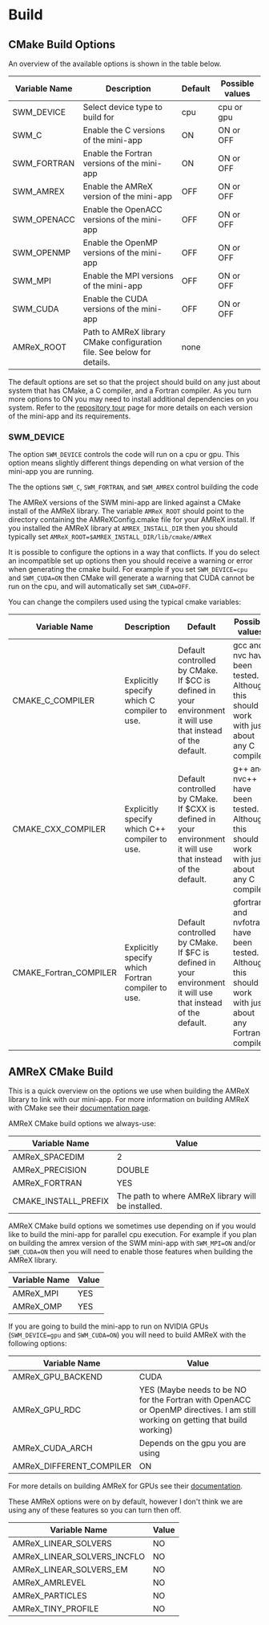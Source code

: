 # Build

## CMake Build Options

An overview of the available options is shown in the table below.

| Variable Name | Description                                    | Default | Possible values |
|---------------|---------------------------------------------   |---------|-----------------|
| SWM_DEVICE    | Select device type to build for                | cpu     | cpu or gpu      |
| SWM_C         | Enable the C versions of the mini-app          | ON      | ON or OFF       |
| SWM_FORTRAN   | Enable the Fortran versions of the mini-app    | ON      | ON or OFF       |
| SWM_AMREX     | Enable the AMReX version of the mini-app       | OFF     | ON or OFF       |
| SWM_OPENACC   | Enable the OpenACC versions of the mini-app    | OFF     | ON or OFF       |
| SWM_OPENMP    | Enable the OpenMP versions of the mini-app     | OFF     | ON or OFF       |
| SWM_MPI       | Enable the MPI versions of the mini-app        | OFF     | ON or OFF       |
| SWM_CUDA      | Enable the CUDA versions of the mini-app       | OFF     | ON or OFF       |
| AMReX_ROOT    | Path to AMReX library CMake configuration file. See below for details. | none    | 

The default options are set so that the project should build on any just about system that has CMake, a C compiler, and a Fortran compiler. As you turn more options to ON you may need to install additional dependencies on you system. Refer to the [repository tour](swm_repository_tour.md) page for more details on each version of the mini-app and its requirements.

### SWM_DEVICE
The option `SWM_DEVICE` controls the code will run on a cpu or gpu. This option means slightly different things depending on what version of the mini-app you are running.

The the options `SWM_C`, `SWM_FORTRAN`, and `SWM_AMREX` control building the code 

The AMReX versions of the SWM mini-app are linked against a CMake install of the AMReX library. The variable `AMReX_ROOT` should point to the directory containing the AMReXConfig.cmake file for your AMReX install. If you installed the AMReX library at `AMREX_INSTALL_DIR` then you should typically set `AMReX_ROOT=$AMREX_INSTALL_DIR/lib/cmake/AMReX`

It is possible to configure the options in a way that conflicts. If you do select an incompatible set up options then you should receive a warning or error when generating the cmake build. For example if you set `SWM_DEVICE=cpu` and `SWM_CUDA=ON` then CMake will generate a warning that CUDA cannot be run on the cpu, and will automatically set `SWM_CUDA=OFF`.

You can change the compilers used using the typical cmake variables:

| Variable Name | Description | Default | Possible values |
|---------------|-------------|---------|-----------------|
| CMAKE_C_COMPILER | Explicitly specify which C compiler to use. | Default controlled by CMake. If $CC is defined in your environment it will use that instead of the default. | gcc and nvc have been tested. Although this should work with just about any C compiler. |
| CMAKE_CXX_COMPILER | Explicitly specify which C++ compiler to use. | Default controlled by CMake. If $CXX is defined in your environment it will use that instead of the default. | g++ and nvc++ have been tested. Although this should work with just about any C compiler. |
| CMAKE_Fortran_COMPILER | Explicitly specify which Fortran compiler to use. | Default controlled by CMake. If $FC is defined in your environment it will use that instead of the default. | gfortran and nvfotran have been tested. Although this should work with just about any Fortran compiler. |

## AMReX CMake Build
This is a quick overview on the options we use when building the AMReX library to link with our mini-app. For more information on building AMReX with CMake see their [documentation page](https://amrex-codes.github.io/amrex/docs_html/BuildingAMReX.html#building-with-cmake).

AMReX CMake build options we always-use:

| Variable Name        | Value  |
|----------------------|--------|
| AMReX_SPACEDIM       | 2      |
| AMReX_PRECISION      | DOUBLE |
| AMReX_FORTRAN        | YES    |
| CMAKE_INSTALL_PREFIX | The path to where AMReX library will be installed. |

AMReX CMake build options we sometimes use depending on if you would like to build the mini-app for parallel cpu execution. For example if you plan on building the amrex version of the SWM mini-app with `SWM_MPI=ON` and/or `SWM_CUDA=ON` then you will need to enable those features when building the AMReX library.

| Variable Name | Value |
|---------------|-------|
| AMReX_MPI     | YES   |
| AMReX_OMP     | YES   |

If you are going to build the mini-app to run on NVIDIA GPUs (`SWM_DEVICE=gpu` and `SWM_CUDA=ON`) you will need to build AMReX with the following options: 

| Variable Name            | Value |
|--------------------------|-------|
| AMReX_GPU_BACKEND        | CUDA |
| AMReX_GPU_RDC            | YES (Maybe needs to be NO for the Fortran with OpenACC or OpenMP directives. I am still working on getting that build working) |
| AMReX_CUDA_ARCH          | Depends on the gpu you are using |
| AMReX_DIFFERENT_COMPILER | ON |

For more details on building AMReX for GPUs see their [documentation](https://amrex-codes.github.io/amrex/docs_html/GPU.html#building-with-cmake).

These AMReX options were on by default, however I don't think we are using any of these features so you can turn then off.

| Variable Name               | Value |
|-----------------------------|-------|
| AMReX_LINEAR_SOLVERS        | NO    |
| AMReX_LINEAR_SOLVERS_INCFLO | NO    |
| AMReX_LINEAR_SOLVERS_EM     | NO    |
| AMReX_AMRLEVEL              | NO    |
| AMReX_PARTICLES             | NO    |
| AMReX_TINY_PROFILE          | NO    |
